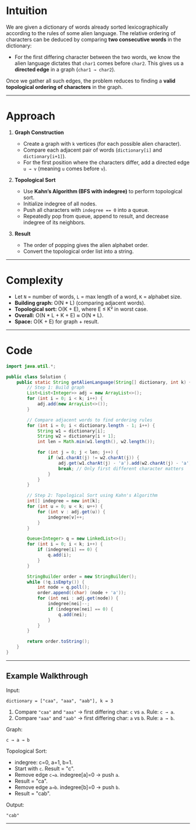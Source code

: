 # Intuition

We are given a dictionary of words already sorted lexicographically according to the rules of some alien language.
The relative ordering of characters can be deduced by comparing **two consecutive words** in the dictionary:

* For the first differing character between the two words, we know the alien language dictates that `char1` comes before `char2`.
  This gives us a **directed edge** in a graph (`char1 → char2`).

Once we gather all such edges, the problem reduces to finding a **valid topological ordering of characters** in the graph.

---

# Approach

1. **Graph Construction**

   * Create a graph with `k` vertices (for each possible alien character).
   * Compare each adjacent pair of words (`dictionary[i]` and `dictionary[i+1]`).
   * For the first position where the characters differ, add a directed edge `u → v` (meaning `u` comes before `v`).

2. **Topological Sort**

   * Use **Kahn’s Algorithm (BFS with indegree)** to perform topological sort.
   * Initialize indegree of all nodes.
   * Push all characters with `indegree == 0` into a queue.
   * Repeatedly pop from queue, append to result, and decrease indegree of its neighbors.

3. **Result**

   * The order of popping gives the alien alphabet order.
   * Convert the topological order list into a string.

---

# Complexity

* Let `N` = number of words, `L` = max length of a word, `K` = alphabet size.
* **Building graph:** O(N \* L) (comparing adjacent words).
* **Topological sort:** O(K + E), where E ≤ K² in worst case.
* **Overall:** O(N \* L + K + E) ≈ O(N \* L).
* **Space:** O(K + E) for graph + result.

---

# Code

```java
import java.util.*;

public class Solution {
    public static String getAlienLanguage(String[] dictionary, int k) {
        // Step 1: Build graph
        List<List<Integer>> adj = new ArrayList<>();
        for (int i = 0; i < k; i++) {
            adj.add(new ArrayList<>());
        }

        // Compare adjacent words to find ordering rules
        for (int i = 0; i < dictionary.length - 1; i++) {
            String w1 = dictionary[i];
            String w2 = dictionary[i + 1];
            int len = Math.min(w1.length(), w2.length());

            for (int j = 0; j < len; j++) {
                if (w1.charAt(j) != w2.charAt(j)) {
                    adj.get(w1.charAt(j) - 'a').add(w2.charAt(j) - 'a');
                    break; // Only first different character matters
                }
            }
        }

        // Step 2: Topological Sort using Kahn's Algorithm
        int[] indegree = new int[k];
        for (int u = 0; u < k; u++) {
            for (int v : adj.get(u)) {
                indegree[v]++;
            }
        }

        Queue<Integer> q = new LinkedList<>();
        for (int i = 0; i < k; i++) {
            if (indegree[i] == 0) {
                q.add(i);
            }
        }

        StringBuilder order = new StringBuilder();
        while (!q.isEmpty()) {
            int node = q.poll();
            order.append((char) (node + 'a'));
            for (int nei : adj.get(node)) {
                indegree[nei]--;
                if (indegree[nei] == 0) {
                    q.add(nei);
                }
            }
        }

        return order.toString();
    }
}
```

---

## Example Walkthrough

Input:

```
dictionary = ["caa", "aaa", "aab"], k = 3
```

1. Compare `"caa"` and `"aaa"` → first differing char: `c` vs `a`. Rule: `c → a`.
2. Compare `"aaa"` and `"aab"` → first differing char: `a` vs `b`. Rule: `a → b`.

Graph:

```
c → a → b
```

Topological Sort:

* indegree: c=0, a=1, b=1.
* Start with `c`. Result = "c".
* Remove edge `c→a`. indegree\[a]=0 → push `a`.
* Result = "ca".
* Remove edge `a→b`. indegree\[b]=0 → push `b`.
* Result = "cab".

Output:

```
"cab"
```

---
